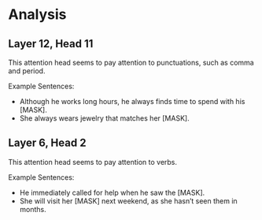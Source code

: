 # Analysis

## Layer 12, Head 11

This attention head seems to pay attention to punctuations, such as comma and period.

Example Sentences:
- Although he works long hours, he always finds time to spend with his [MASK].
- She always wears jewelry that matches her [MASK].

## Layer 6, Head 2

This attention head seems to pay attention to verbs.

Example Sentences:
- He immediately called for help when he saw the [MASK].
- She will visit her [MASK] next weekend, as she hasn’t seen them in months.

